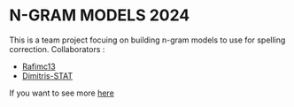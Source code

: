 # N-GRAM MODELS 2024
This is a team project focuing on building n-gram models to use for spelling correction.
Collaborators : 
* [Rafimc13](https://github.com/Rafimc13)
* [Dimitris-STAT](https://github.com/Rafimc13/Dimitris-STAT)
  
If you want to see more [here](Report.pdf)
